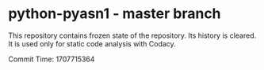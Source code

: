 # python-pyasn1 - master branch

This repository contains frozen state of the repository.
Its history is cleared. It is used only for static code
analysis with Codacy.

Commit Time: 1707715364